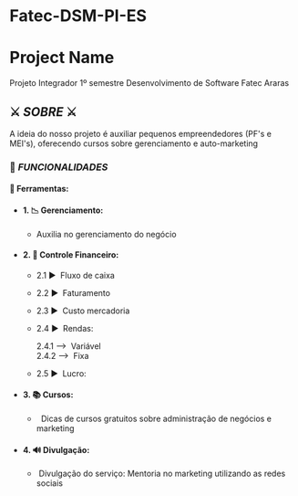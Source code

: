 # Fatec-DSM-PI-ES
<h1>Project Name </h1>

Projeto Integrador 1º semestre Desenvolvimento de Software Fatec Araras

<h2>⚔️ <em>SOBRE</em> ⚔️ </h2>
<p> A ideia do nosso projeto é auxiliar pequenos empreendedores (PF's e MEI's),  oferecendo cursos sobre gerenciamento e auto-marketing</p>
  
<h3> 💼 <em>FUNCIONALIDADES</em> </h3>

<h4> 🧰 Ferramentas: </h4> 

* #### 1. 📉 Gerenciamento:
    * Auxilia no gerenciamento do negócio

* #### 2. 💸 Controle Financeiro:
    * 2.1 ▶️  Fluxo de caixa
    * 2.2 ▶️  Faturamento
    * 2.3 ▶️  Custo mercadoria
    * 2.4 ▶️  Rendas:

        2.4.1 -->  Variável
        <br>
        2.4.2 -->  Fixa
    * 2.5 ▶️  Lucro:
   
* #### 3. 📚 Cursos:
    *   Dicas de cursos gratuitos sobre administração de negócios e marketing

* #### 4. 🔊 Divulgação:
    *   Divulgação do serviço: Mentoria no marketing utilizando as redes sociais
